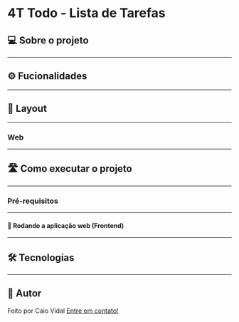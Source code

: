 # 4T Todo - Lista de Tarefas

## 💻 Sobre o projeto

---

## ⚙️ Fucionalidades

---

## 🎨 Layout

---

### Web

---

## 🛣️ Como executar o projeto

---

### Pré-requisitos

---

#### 🧭 Rodando a aplicação web (Frontend)

---

## 🛠 Tecnologias

---

## 📝 Autor 

Feito por Caio Vidal [Entre em contato!](https://www.linkedin.com/in/CaioNobreVidalSilva/)






